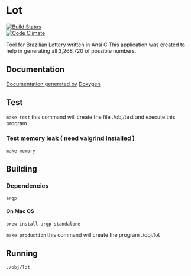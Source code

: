 # Lot

[![Build Status](https://travis-ci.org/edgardleal/lot.svg?branch=master)](https://travis-ci.org/edgardleal/lot)   
[![Code Climate](https://codeclimate.com/github/edgardleal/lot/badges/gpa.svg)](https://codeclimate.com/github/edgardleal/lot)   

Tool for Brazilian Lottery written in Ansi C
This application was created to help in generating all 3,268,720 of possible numbers.

## Documentation 

[Documentation generated by](https://edgardleal.github.io/lot/) 
[Doxygen](http://www.stack.nl/~dimitri/doxygen/)

## Test 

`make test`
this command will create the file ./obj/test and execute this program.

### Test memory leak ( need valgrind installed )

`make memory`

## Building 

### Dependencies 

    argp

#### On Mac OS

`brew install argp-standalone`

`make production`
this command will create the program ./obj/lot

## Running 

`./obj/lot`

